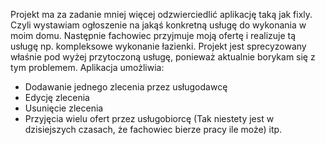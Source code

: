 Projekt ma za zadanie mniej więcej odzwierciedlić aplikację taką jak fixly.
Czyli wystawiam ogłoszenie na jakąś konkretną usługę do wykonania w moim domu.
Następnie fachowiec przyjmuje moją ofertę i realizuje tą usługę np. kompleksowe wykonanie łazienki.
Projekt jest sprecyzowany właśnie pod wyżej przytoczoną usługę, ponieważ aktualnie borykam się z tym problemem.
Aplikacja umożliwia:
- Dodawanie jednego zlecenia przez usługodawcę
- Edycję zlecenia
- Usunięcie zlecenia
- Przyjęcia wielu ofert przez usługobiorcę (Tak niestety jest w dzisiejszych czasach, że fachowiec bierze pracy ile może)
itp.
